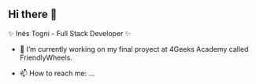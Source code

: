 ## Hi there 👋

✨ Inés Togni - Full Stack Developer ✨

- 🔭 I’m currently working on my final proyect at 4Geeks Academy called FriendlyWheels.

- 📫 How to reach me: ...


